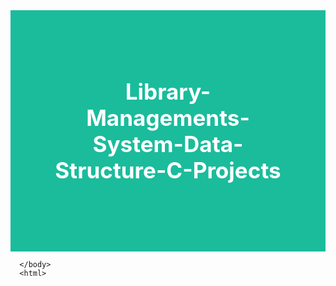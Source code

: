 <html>
<head>
<style> .header {
  padding: 60px;
  text-align: center;
  background: #1abc9c;
  color: white;
  font-size: 30px;
}
</style>
  </head>
  <body><div class="header">
   <h3>Library-Managements-System-Data-Structure-C-Projects<h3>
  
</div>
   
      </body>
      <html>
